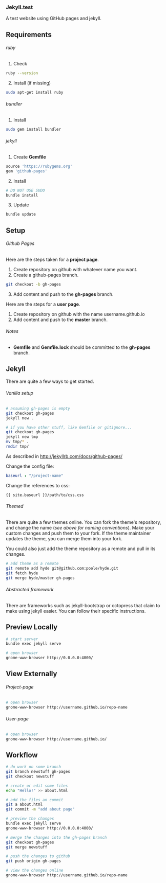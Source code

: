 ### Jekyll.test

A test website using GitHub pages and jekyll.

## Requirements

###### ruby

1. Check

 ```bash
 ruby --version
 ```

2. Install (if missing)

 ```bash
 sudo apt-get install ruby
 ```

###### bundler

1. Install

 ```bash
 sudo gem install bundler
 ```

###### jekyll

1. Create **Gemfile**

 ```ruby
 source 'https://rubygems.org'
 gem 'github-pages'
 ```

2. Install

 ```bash
 # DO NOT USE SUDO
 bundle install
 ```

3. Update

 ```bash
 bundle update
 ```

## Setup

###### Github Pages

Here are the steps taken for a **project page**.

 1. Create repository on github with whatever name you want.
 2. Create a github-pages branch.

 ```bash
 git checkout -b gh-pages
 ```

 3. Add content and push to the **gh-pages** branch.

Here are the steps for a **user page**.

 1. Create repository on github with the name username.github.io
 2. Add content and push to the **master** branch.

###### Notes

 * **Gemfile** and **Gemfile.lock** should be committed to the **gh-pages** branch.

## Jekyll

There are quite a few ways to get started.

###### Vanilla setup

```bash
# assuming gh-pages is empty
git checkout gh-pages
jekyll new .

# if you have other stuff, like Gemfile or gitignore...
git checkout gh-pages
jekyll new tmp
mv tmp/* .
rmdir tmp/
```

As described in http://jekyllrb.com/docs/github-pages/

Change the config file:

```yaml
baseurl : "/project-name"
```

Change the references to css:
```
{{ site.baseurl }}/path/to/css.css
```

###### Themed

There are quite a few themes online.
You can fork the theme's repository, and change the name (*see above for naming conventions*).
Make your custom changes and push them to your fork.
If the theme maintainer updates the theme, you can merge them into your fork.

You could also just add the theme repository as a remote and pull in its changes.

```bash
# add theme as a remote
git remote add hyde git@github.com:poole/hyde.git
git fetch hyde
git merge hyde/master gh-pages
```

###### Abstracted framework

There are frameworks such as jekyll-bootstrap or octopress that claim to make using jekyll easier.
You can follow their specific instructions.

## Preview Locally

```bash
# start server
bundle exec jekyll serve

# open browser
gnome-www-browser http://0.0.0.0:4000/
```

## View Externally

###### Project-page

```bash
# open browser
gnome-www-browser http://username.github.io/repo-name
```

###### User-page

```bash
# open browser
gnome-www-browser http://username.github.io/
```

## Workflow

```bash
# do work on some branch
git branch newstuff gh-pages
git checkout newstuff

# create or edit some files
echo "Hello!" >> about.html

# add the files an commit
git a about.html
git commit -m "add about page"

# preview the changes
bundle exec jekyll serve
gnome-www-browser http://0.0.0.0:4000/

# merge the changes into the gh-pages branch
git checkout gh-pages
git merge newstuff

# push the changes to github
git push origin gh-pages

# view the changes online
gnome-www-browser http://username.github.io/repo-name
```
